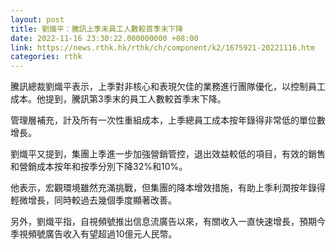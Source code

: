 ```yaml
---
layout: post
title: 劉熾平：騰訊上季末員工人數較首季末下降
date: 2022-11-16 23:30:22.000000000 +08:00
link: https://news.rthk.hk/rthk/ch/component/k2/1675921-20221116.htm
categories: rthk
---
```


騰訊總裁劉熾平表示，上季對非核心和表現欠佳的業務進行團隊優化，以控制員工成本。他提到，騰訊第3季末的員工人數較首季末下降。

管理層補充，計及所有一次性重組成本，上季總員工成本按年錄得非常低的單位數增長。

劉熾平又提到，集團上季進一步加強營銷管控，退出效益較低的項目，有效的銷售和營銷成本按年和按季分別下降32%和10%。

他表示，宏觀環境雖然充滿挑戰，但集團的降本增效措施，有助上季利潤按年錄得輕微增長，同時較過去幾個季度顯著改善。

另外，劉熾平指，自視頻號推出信息流廣告以來，有關收入一直快速增長，預期今季視頻號廣告收入有望超過10億元人民幣。
